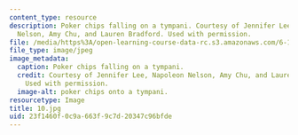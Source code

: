 ```yaml
---
content_type: resource
description: Poker chips falling on a tympani. Courtesy of Jennifer Lee, Napoleon
  Nelson, Amy Chu, and Lauren Bradford. Used with permission.
file: /media/https%3A/open-learning-course-data-rc.s3.amazonaws.com/6-163-strobe-project-laboratory-fall-2005/23f1460f0c9a663f9c7d20347c96bfde_10.jpg
file_type: image/jpeg
image_metadata:
  caption: Poker chips falling on a tympani.
  credit: Courtesy of Jennifer Lee, Napoleon Nelson, Amy Chu, and Lauren Bradford.
    Used with permission.
  image-alt: poker chips onto a tympani.
resourcetype: Image
title: 10.jpg
uid: 23f1460f-0c9a-663f-9c7d-20347c96bfde
---
```

